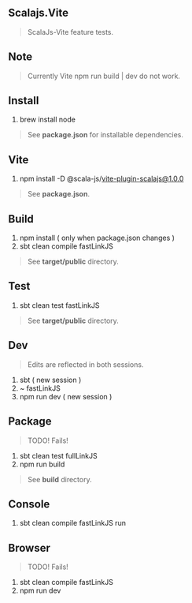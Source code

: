 Scalajs.Vite
------------
>ScalaJs-Vite feature tests.

Note
----
>Currently Vite npm run build | dev do not work.

Install
-------
1. brew install node
>See **package.json** for installable dependencies.

Vite
----
1. npm install -D @scala-js/vite-plugin-scalajs@1.0.0
>See **package.json**.

Build
-----
1. npm install ( only when package.json changes )
2. sbt clean compile fastLinkJS
>See **target/public** directory.

Test
----
1. sbt clean test fastLinkJS
>See **target/public** directory.

Dev
---
>Edits are reflected in both sessions.
1. sbt ( new session )
2. ~ fastLinkJS
3. npm run dev ( new session )

Package
-------
>TODO! Fails!
1. sbt clean test fullLinkJS
2. npm run build
>See **build** directory.

Console
-------
1. sbt clean compile fastLinkJS run

Browser
-------
>TODO! Fails!
1. sbt clean compile fastLinkJS
2. npm run dev